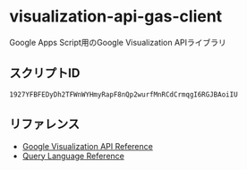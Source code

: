 # visualization-api-gas-client
Google Apps Script用のGoogle Visualization APIライブラリ

## スクリプトID
```
1927YFBFEDyDh2TFWnWYHmyRapF8nQp2wurfMnRCdCrmqgI6RGJBAoiIU
```

## リファレンス
- [Google Visualization API Reference](https://developers.google.com/chart/interactive/docs/reference)
- [Query Language Reference](https://developers.google.com/chart/interactive/docs/querylanguage)

